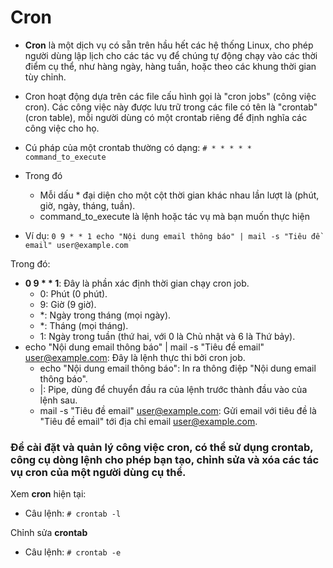 # Cron
- **Cron** là một dịch vụ có sẵn trên hầu hết các hệ thống Linux, cho phép người dùng lập lịch cho các tác vụ để chúng tự động chạy vào các thời điểm cụ thể, như hàng ngày, hàng tuần, hoặc theo các khung thời gian tùy chỉnh.
- Cron hoạt động dựa trên các file cấu hình gọi là "cron jobs" (công việc cron). Các công việc này được lưu trữ trong các file có tên là "crontab" (cron table), mỗi người dùng có một crontab riêng để định nghĩa các công việc cho họ.
- Cú pháp của một crontab thường có dạng: `# * * * * * command_to_execute`
- Trong đó
	- Mỗi dấu * đại diện cho một cột thời gian khác nhau lần lượt là (phút, giờ, ngày, tháng, tuần).
	- command_to_execute là lệnh hoặc tác vụ mà bạn muốn thực hiện

- Ví dụ: `0 9 * * 1 echo "Nội dung email thông báo" | mail -s "Tiêu đề email" user@example.com`

Trong đó:
- **0 9 * * 1**: Đây là phần xác định thời gian chạy cron job.
	- 0: Phút (0 phút).
	- 9: Giờ (9 giờ).
	- *: Ngày trong tháng (mọi ngày).
	- *: Tháng (mọi tháng).
	- 1: Ngày trong tuần (thứ hai, với 0 là Chủ nhật và 6 là Thứ bảy).
- echo "Nội dung email thông báo" | mail -s "Tiêu đề email" user@example.com: Đây là lệnh thực thi bởi cron job.
	- echo "Nội dung email thông báo": In ra thông điệp "Nội dung email thông báo".
	- |: Pipe, dùng để chuyển đầu ra của lệnh trước thành đầu vào của lệnh sau.
	- mail -s "Tiêu đề email" user@example.com: Gửi email với tiêu đề là "Tiêu đề email" tới địa chỉ email user@example.com.

### Để cài đặt và quản lý công việc cron, có thể sử dụng crontab, công cụ dòng lệnh cho phép bạn tạo, chỉnh sửa và xóa các tác vụ cron của một người dùng cụ thể.

Xem **cron** hiện tại:
- Câu lệnh: `# crontab -l`

Chỉnh sửa **crontab**
- Câu lệnh: `# crontab -e`
